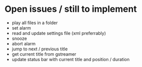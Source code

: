 # Open issues / still to implement

- play all files in a folder
- set alarm
- read and update settings file (xml preferrably)
- snooze
- abort alarm
- jump to next / previous title
- get current title from gstreamer
- update status bar with current title and position / duration
